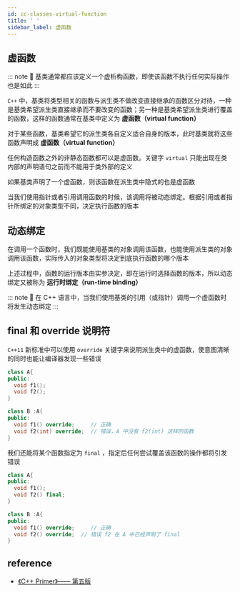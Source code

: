 ```yaml
---
id: cc-classes-virtual-function
title: ' '
sidebar_label: 虚函数
---
```

## 虚函数
::: note 📝
基类通常都应该定义一个虚析构函数，即使该函数不执行任何实际操作也是如此
:::

`C++` 中，基类将类型相关的函数与派生类不做改变直接继承的函数区分对待，一种是基类希望派生类直接继承而不要改变的函数；另一种是基类希望派生类进行覆盖的函数，这样的函数通常在基类中定义为 **虚函数（virtual function）**

对于某些函数，基类希望它的派生类各自定义适合自身的版本，此时基类就将这些函数声明成 **虚函数（virtual function）**

任何构造函数之外的非静态函数都可以是虚函数。关键字 `virtual` 只能出现在类内部的声明语句之前而不能用于类外部的定义

如果基类声明了一个虚函数，则该函数在派生类中隐式的也是虚函数

当我们使用指针或者引用调用函数的时候，该调用将被动态绑定。根据引用或者指针所绑定的对象类型不同，决定执行函数的版本


## 动态绑定
在调用一个函数时，我们既能使用基类的对象调用该函数，也能使用派生类的对象调用该函数，实际传入的对象类型将决定到底执行函数的哪个版本

上述过程中，函数的运行版本由实参决定，即在运行时选择函数的版本，所以动态绑定又被称为 **运行时绑定（run-time binding）**

::: note 📝
在 C++ 语言中，当我们使用基类的引用（或指针）调用一个虚函数时将发生动态绑定
:::

## final 和 override 说明符
`C++11` 新标准中可以使用 `override` 关键字来说明派生类中的虚函数，使意图清晰的同时也能让编译器发现一些错误

``` c++
class A{
public:
  void f1();
  void f2();
}

class B :A{
public:
  void f1() override;     // 正确
  void f2(int) override;  // 错误，A 中没有 f2(int) 这样的函数
}
```

我们还能将某个函数指定为 `final` ，指定后任何尝试覆盖该函数的操作都将引发错误

``` c++
class A{
public:
  void f1();
  void f2() final;
}

class B :A{
public:
  void f1() override;     // 正确
  void f2() override;  // 错误 f2 在 A 中已经声明了 final
}
```

## reference
- [《C++ Primer》—— 第五版]()
